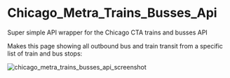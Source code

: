 # Chicago_Metra_Trains_Busses_Api

Super simple API wrapper for the Chicago CTA trains and busses API

Makes this page showing all outbound bus and train transit from a specific list of train and bus stops:

![chicago_metra_trains_busses_api_screenshot](https://user-images.githubusercontent.com/3945391/53613145-b9387c80-3b9a-11e9-825a-6fee1faac21d.png)
